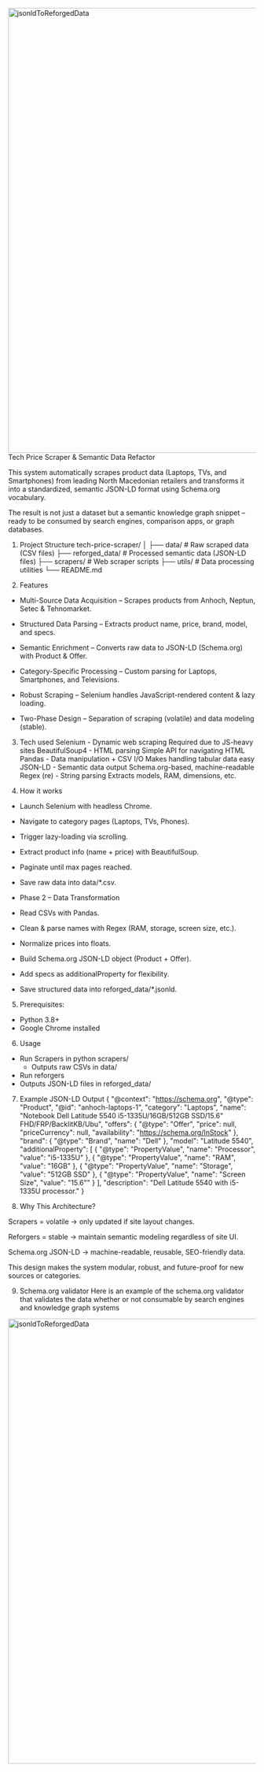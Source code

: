 <img width="1919" height="904" alt="jsonldToReforgedData" src="https://github.com/user-attachments/assets/d120fc1e-38ca-43c0-86c5-ff7ce21fbbde" />Tech Price Scraper & Semantic Data Refactor

This system automatically scrapes product data (Laptops, TVs, and Smartphones) from leading North Macedonian retailers and transforms it into a standardized, semantic JSON-LD format using Schema.org
 vocabulary.

The result is not just a dataset but a semantic knowledge graph snippet – ready to be consumed by search engines, comparison apps, or graph databases.

1. Project Structure
tech-price-scraper/
│
├── data/                   # Raw scraped data (CSV files)
├── reforged_data/          # Processed semantic data (JSON-LD files)
├── scrapers/               # Web scraper scripts
├── utils/                  # Data processing utilities
└── README.md

2. Features

- Multi-Source Data Acquisition – Scrapes products from Anhoch, Neptun, Setec & Tehnomarket.

- Structured Data Parsing – Extracts product name, price, brand, model, and specs.

- Semantic Enrichment – Converts raw data to JSON-LD (Schema.org) with Product & Offer.

- Category-Specific Processing – Custom parsing for Laptops, Smartphones, and Televisions.

- Robust Scraping – Selenium handles JavaScript-rendered content & lazy loading.

- Two-Phase Design – Separation of scraping (volatile) and data modeling (stable).

3. Tech used
Selenium - Dynamic web scraping	Required due to JS-heavy sites
BeautifulSoup4 - HTML parsing	Simple API for navigating HTML
Pandas -	Data manipulation + CSV I/O	Makes handling tabular data easy
JSON-LD -	Semantic data output	Schema.org-based, machine-readable
Regex (re) -	String parsing	Extracts models, RAM, dimensions, etc.

4. How it works
- Launch Selenium with headless Chrome.

- Navigate to category pages (Laptops, TVs, Phones).

- Trigger lazy-loading via scrolling.

- Extract product info (name + price) with BeautifulSoup.

- Paginate until max pages reached.

- Save raw data into data/*.csv.

- Phase 2 – Data Transformation

- Read CSVs with Pandas.

- Clean & parse names with Regex (RAM, storage, screen size, etc.).

- Normalize prices into floats.

- Build Schema.org JSON-LD object (Product + Offer).

- Add specs as additionalProperty for flexibility.

- Save structured data into reforged_data/*.jsonld.

5. Prerequisites:
- Python 3.8+
- Google Chrome installed

6. Usage
- Run Scrapers in python scrapers/
  - Outputs raw CSVs in data/
-  Run reforgers
  - Outputs JSON-LD files in reforged_data/

7. Example JSON-LD Output
{
  "@context": "https://schema.org",
  "@type": "Product",
  "@id": "anhoch-laptops-1",
  "category": "Laptops",
  "name": "Notebook Dell Latitude 5540 i5-1335U/16GB/512GB SSD/15.6\" FHD/FRP/BacklitKB/Ubu",
  "offers": {
    "@type": "Offer",
    "price": null,
    "priceCurrency": null,
    "availability": "https://schema.org/InStock"
  },
  "brand": {
    "@type": "Brand",
    "name": "Dell"
  },
  "model": "Latitude 5540",
  "additionalProperty": [
    { "@type": "PropertyValue", "name": "Processor", "value": "i5-1335U" },
    { "@type": "PropertyValue", "name": "RAM", "value": "16GB" },
    { "@type": "PropertyValue", "name": "Storage", "value": "512GB SSD" },
    { "@type": "PropertyValue", "name": "Screen Size", "value": "15.6\"" }
  ],
  "description": "Dell Latitude 5540 with i5-1335U processor."
}

8. Why This Architecture?

Scrapers = volatile → only updated if site layout changes.

Reforgers = stable → maintain semantic modeling regardless of site UI.

Schema.org JSON-LD → machine-readable, reusable, SEO-friendly data.

This design makes the system modular, robust, and future-proof for new sources or categories.

9. Schema.org validator
Here is an example of the schema.org validator that validates the data whether or not consumable by search engines and knowledge graph systems
<img width="1919" height="904" alt="jsonldToReforgedData" src="https://github.com/user-attachments/assets/a0c3a912-b6f8-4cff-93e0-5dfbe4f72ed2" />


